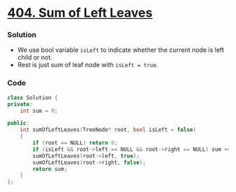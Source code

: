 # [404. Sum of Left Leaves](https://leetcode.com/problems/sum-of-left-leaves/)

### Solution

-   We use bool variable `isLeft` to indicate whether the current node is left child or not.
-   Rest is just sum of leaf node with `isLeft = true`.

### Code

```cpp
class Solution {
private:
    int sum = 0;

public:
    int sumOfLeftLeaves(TreeNode* root, bool isLeft = false)
    {
        if (root == NULL) return 0;
        if (isLeft && root->left == NULL && root->right == NULL) sum += root->val;
        sumOfLeftLeaves(root->left, true);
        sumOfLeftLeaves(root->right, false);
        return sum;
    }
};
```
